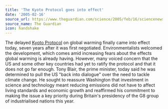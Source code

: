 ```yaml
---
title: 'The Kyoto Protocol goes into effect'
date: '2005-02-16'
source_url: https://www.theguardian.com/science/2005/feb/16/sciencenews.environment
source_name: The Guardian
icon: handshake
---
```


The delayed [Kyoto Protocol](https://unfccc.int/kyoto_protocol#:~:text=The%20Kyoto%20Protocol%20was%20adopted,force%20on%2016%20February%202005.) on global warming finally came into effect today, seven years after it was first negotiated.
Environmentalists welcomed the development, which comes amid increasing fears about the effects global warming is already having. However, many voiced concern that the US and some other key countries had yet to ratify the protocol and that it does not go far enough.
Tony Blair, the prime minister, today said he was determined to pull the US "back into dialogue" over the need to tackle climate change.
He sought to reassure Washington that investment in science and technology meant reducing emissions did not have to affect living standards and economic growth and reaffirmed his commitment to making the issue a key priority during Britain's presidency of the G8 group of industrialised nations this year.
